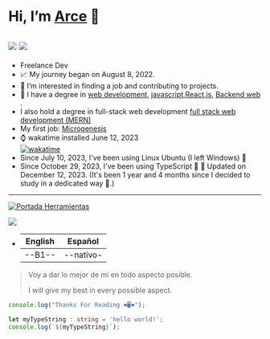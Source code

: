 # Hi, I’m **[Arce](https://www.linkedin.com/in/arcefelipe/)** 👋
![](https://img.shields.io/badge/Top%20Language-Javascript-brightgreen?logo=javascript&logoColor=yellow)
![](https://img.shields.io/badge/In%20Practice-Typescript-brightgreen?logo=typescript&logoColor=blue)
---
- Freelance Dev
- 📈 My journey began on August 8, 2022.
- 👀 I’m interested in finding a job and contributing to projects.
- 💎 I have a degree in [web development](https://www.coderhouse.com/certificados/637579203779c3000ed1cb30), [javascript](https://www.coderhouse.com/certificados/63f649e3f457ee000ea355d6),[React.js](https://www.coderhouse.com/certificados/6422ef2e1553510002cd5b4f),
[Backend web](https://www.coderhouse.com/certificados/6539a9e2f2e5240787425381?lang=es)  .
- I also hold a degree in full-stack web development [full stack web development (MERN)](https://www.coderhouse.com/certificados/6539a9e2f2e5242f3e42538c?lang=es)
- My first job: [Microgenesis](https://microgenesis.net/)
- ⌚ wakatime installed June 12, 2023 </br>
        [![wakatime](https://wakatime.com/badge/user/5171ea5a-2f95-4085-b61a-0a425c9d1f8b.svg)](https://wakatime.com/@5171ea5a-2f95-4085-b61a-0a425c9d1f8b)
- Since July 10, 2023, I've been using Linux Ubuntu (I left Windows) 🐧
- Since October 29, 2023, I've been using TypeScript 🔵
🧿 Updated on December 12, 2023. (It's been 1 year and 4 months since I decided to study in a dedicated way 🎉.)
<hr>

[![Portada Herramientas](https://github.com/arceprogramando/arceprogramando/blob/main/images/PortadaGithub.png)](https://github.com/arceprogramando)

[![](https://github-readme-stats.vercel.app/api?username=arceprogramando&show_icons=true&theme=radical&rank_icon=github)](https://www.linkedin.com/in/arcefelipe/)
- | English | Español   |
  | ------- | --------- |
  | --B1--  | --nativo- |

> Voy a dar lo mejor de mí en todo aspecto posible.
>
> I will give my best in every possible aspect.

```javascript
console.log("Thanks For Reading ❤️🖥️❤️");
```
```typescript
let myTypeString : string = 'hello world!';
console.log(`${myTypeString}`);
```


